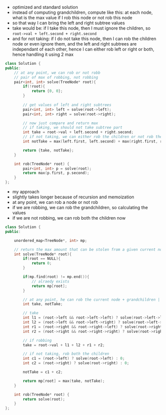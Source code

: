 - optimized and standard solution
- instead of computing grandchildren, compute like this: at each node, what is the max value if I rob this node or not rob this node
- so that way I can bring the left and right subtree values
- take would be: if I take this node, then I must ignore the children, so `root->val + left.second + right.second`
- and for not taking: if I do not take this node, then I can rob the children node or even ignore them, and the left and right subtrees are independant of each other, hence I can either rob left or right or both, hence handling it using 2 max

```c++
class Solution {
public:
    // at any point, we can rob or not robb
    // pair of max of robbing, not robbing
    pair<int, int> solve(TreeNode* root){
        if(!root){
            return {0, 0};
        }
        
        // get values of left and right subtrees
        pair<int, int> left = solve(root->left);
        pair<int, int> right = solve(root->right);

        // now just compare and return max
        // if taking, we should not take subtree part
        int take = root->val + left.second + right.second; 
        // if not taking, we can either rob the children or not rob them
        int notTake = max(left.first, left.second) + max(right.first, right.second);

        return {take, notTake};
    }

    int rob(TreeNode* root) {
        pair<int, int> p = solve(root);
        return max(p.first, p.second);   
    }
};
```


- my approach
- slightly takes longer because of recursion and memoization
- at any point, we can rob a node or not rob
- if we are robbing, we can rob the grandchildren, so calculating the values
- if we are not robbing, we can rob both the children now

```c++
class Solution {
public:

    unordered_map<TreeNode*, int> mp;

    // return the max amount that can be stolen from a given current node
    int solve(TreeNode* root){
        if(root == NULL){
            return 0;
        }

        if(mp.find(root) != mp.end()){
            // alraedy exists
            return mp[root];
        }

        // at any point, he can rob the current node + grandchildren || both the children
        int take, notTake; 

        // take
        int l1 = (root->left && root->left->left) ? solve(root->left->left) : 0;
        int l2 = (root->left && root->left->right) ? solve(root->left->right) : 0;
        int r1 = (root->right && root->right->left) ? solve(root->right->left) : 0;
        int r2 = (root->right && root->right->right) ? solve(root->right->right) : 0;

        // if robbing
        take = root->val + l1 + l2 + r1 + r2;

        // if not taking, rob both the children
        int c1 = (root->left) ? solve(root->left) : 0;
        int c2 = (root->right) ? solve(root->right) : 0;

        notTake = c1 + c2; 

        return mp[root] = max(take, notTake);
    }

    int rob(TreeNode* root) {
        return solve(root);   
    }
};
```
